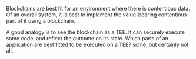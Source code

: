 Blockchains are best fit for an environment where there is contentious data. Of an overall system, it is best to implement the value-bearing contentious part of it using a blockchain.

A good analogy is to see the blockchain as a TEE. It can securely execute some code, and reflect the outcome on its state. Which parts of an application are best fitted to be executed on a TEE? some, but certainly not all.